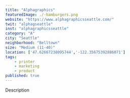 ```yaml
---
title: "Alphagraphics"
featuredImage: ./-hamburgers.png
website: "https://www.alphagraphicsseattle.com/"
twit: "alphagseattle"
inst: "alphagraphicsseattle"
category: "A"
city: "Seattle"
neighborhood: "Belltown"
size: "Medium (11-40)"
location: ['47.62667238095744','-122.35675392886071']
tags:
    - printer
    - marketing
    - product
published: true
---
```


Description
